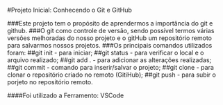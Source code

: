 #Projeto Inicial: Conhecendo o Git e GitHub

###Este projeto tem o propósito de aprendermos a importância do git e github. 
###O git como controle de versão, sendo possível termos várias versões melhoradas do nosso projeto e o gitHub um repositório remoto para salvarmos nossos projetos.
###Os principais comandos utilizados foram:
##git init - para iniciar;
##git status - para verificar o local e o arquivo realizado;
##git add . - para adicionar as alterações realizadas;
##git commit - comando para inserir/salvar o projeto;
##git clone - para clonar o repositório criado no remoto (GitiHub);
##git push - para subir o porjeto no repositório remoto.

####Foi utilizado a Ferramento: VSCode
